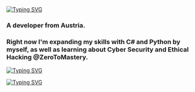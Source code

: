 [![Typing SVG](https://readme-typing-svg.demolab.com?font=Fira+Code&duration=3000&center=true&vCenter=true&width=435&lines=Hello+There)](https://git.io/typing-svg)

### A developer from Austria.

### Right now I'm expanding my skills with C# and Python by myself, as well as learning about Cyber Security and Ethical Hacking @ZeroToMastery.


[![Typing SVG](https://readme-typing-svg.demolab.com?font=Fira+Code&weight=600&size=25&pause=500&color=22C0F7&center=true&vCenter=true&width=435&lines=Reverse+Engineering;Game+Hacking;Ethical+Hacking)](https://git.io/typing-svg)

[![Typing SVG](https://readme-typing-svg.demolab.com?font=Fira+Code&pause=500&color=F79E64&center=true&vCenter=true&width=435&lines=++%22If+you+don't+balance+what+you+love%2C;what+you're+good+at%2C;what+the+wordl+needs;and+what+makes+you+money%2C;+you'll+never+be+happy.;.Just+because+you+used+all+that+time;and+effort%2C+it+doesn't+guarantee;+happiness+or+success+in+this+game;called+life.%22+-+My+grandfather)](https://git.io/typing-svg)
